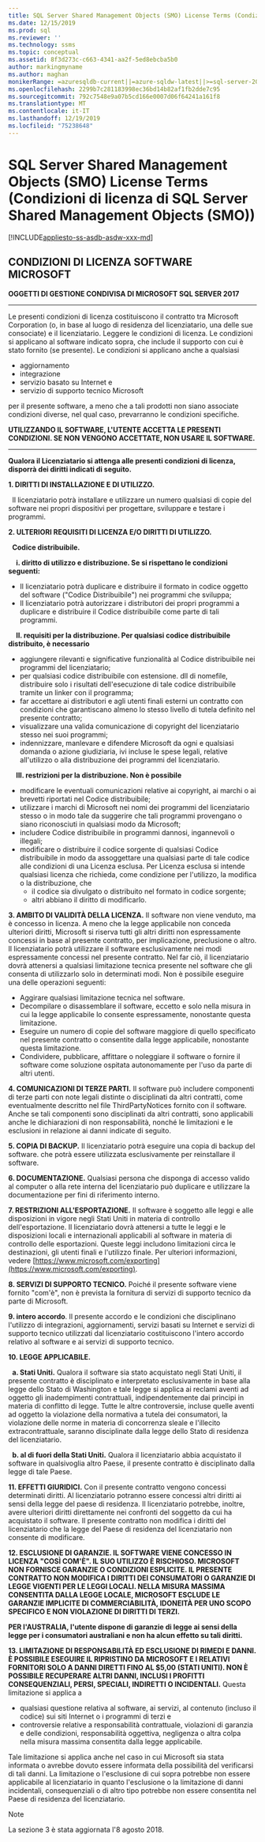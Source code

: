 ```yaml
---
title: SQL Server Shared Management Objects (SMO) License Terms (Condizioni di licenza di SQL Server Shared Management Objects (SMO))
ms.date: 12/15/2019
ms.prod: sql
ms.reviewer: ''
ms.technology: ssms
ms.topic: conceptual
ms.assetid: 8f3d273c-c663-4341-aa2f-5ed8ebcba5b0
author: markingmyname
ms.author: maghan
monikerRange: =azuresqldb-current||=azure-sqldw-latest||>=sql-server-2016||=sqlallproducts-allversions||>=sql-server-linux-2017||=azuresqldb-mi-current
ms.openlocfilehash: 2299b7c281183998ec36bd14b82af1fb2dde7c95
ms.sourcegitcommit: 792c7548e9a07b5cd166e0007d06f64241a161f8
ms.translationtype: MT
ms.contentlocale: it-IT
ms.lasthandoff: 12/19/2019
ms.locfileid: "75238648"
---
```

# <a name="sql-server-shared-management-objects-smo-license-terms"></a>SQL Server Shared Management Objects (SMO) License Terms (Condizioni di licenza di SQL Server Shared Management Objects (SMO))
[!INCLUDE[appliesto-ss-asdb-asdw-xxx-md](../../includes/appliesto-ss-asdb-asdw-xxx-md.md)]

## <a name="microsoft-software-license-terms"></a>CONDIZIONI DI LICENZA SOFTWARE MICROSOFT
**OGGETTI DI GESTIONE CONDIVISA DI MICROSOFT SQL SERVER 2017**

---
Le presenti condizioni di licenza costituiscono il contratto tra Microsoft Corporation (o, in base al luogo di residenza del licenziatario, una delle sue consociate) e il licenziatario. Leggere le condizioni di licenza. Le condizioni si applicano al software indicato sopra, che include il supporto con cui è stato fornito (se presente). Le condizioni si applicano anche a qualsiasi
* aggiornamento
* integrazione
* servizio basato su Internet e
* servizio di supporto tecnico Microsoft

per il presente software, a meno che a tali prodotti non siano associate condizioni diverse, nel qual caso, prevarranno le condizioni specifiche.

**UTILIZZANDO IL SOFTWARE, L'UTENTE ACCETTA LE PRESENTI CONDIZIONI. SE NON VENGONO ACCETTATE, NON USARE IL SOFTWARE.**

---
**Qualora il Licenziatario si attenga alle presenti condizioni di licenza, disporrà dei diritti indicati di seguito.**

**1. DIRITTI DI INSTALLAZIONE E DI UTILIZZO.**

&nbsp;&nbsp;Il licenziatario potrà installare e utilizzare un numero qualsiasi di copie del software nei propri dispositivi per progettare, sviluppare e testare i programmi.

**2. ULTERIORI REQUISITI DI LICENZA E/O DIRITTI DI UTILIZZO.**

&nbsp;&nbsp;**Codice distribuibile.**

&nbsp;&nbsp;&nbsp;&nbsp;**i. diritto di utilizzo e distribuzione. Se si rispettano le condizioni seguenti:**
*   Il licenziatario potrà duplicare e distribuire il formato in codice oggetto del software ("Codice Distribuibile") nei programmi che sviluppa;
*   Il licenziatario potrà autorizzare i distributori dei propri programmi a duplicare e distribuire il Codice distribuibile come parte di tali programmi.

&nbsp;&nbsp;&nbsp;&nbsp;**II. requisiti per la distribuzione. Per qualsiasi codice distribuibile distribuito, è necessario**
* aggiungere rilevanti e significative funzionalità al Codice distribuibile nei programmi del licenziatario;
* per qualsiasi codice distribuibile con estensione. dll di nomefile, distribuire solo i risultati dell'esecuzione di tale codice distribuibile tramite un linker con il programma;
* far accettare ai distributori e agli utenti finali esterni un contratto con condizioni che garantiscano almeno lo stesso livello di tutela definito nel presente contratto; 
* visualizzare una valida comunicazione di copyright del licenziatario stesso nei suoi programmi;
* indennizzare, manlevare e difendere Microsoft da ogni e qualsiasi domanda o azione giudiziaria, ivi incluse le spese legali, relative all'utilizzo o alla distribuzione dei programmi del licenziatario.

&nbsp;&nbsp;&nbsp;&nbsp;**III. restrizioni per la distribuzione. Non è possibile**
* modificare le eventuali comunicazioni relative ai copyright, ai marchi o ai brevetti riportati nel Codice distribuibile;
* utilizzare i marchi di Microsoft nei nomi dei programmi del licenziatario stesso o in modo tale da suggerire che tali programmi provengano o siano riconosciuti in qualsiasi modo da Microsoft;
* includere Codice distribuibile in programmi dannosi, ingannevoli o illegali;
* modificare o distribuire il codice sorgente di qualsiasi Codice distribuibile in modo da assoggettare una qualsiasi parte di tale codice alle condizioni di una Licenza esclusa. Per Licenza esclusa si intende qualsiasi licenza che richieda, come condizione per l'utilizzo, la modifica o la distribuzione, che
  * il codice sia divulgato o distribuito nel formato in codice sorgente;
  * altri abbiano il diritto di modificarlo.


**3. AMBITO DI VALIDITÀ DELLA LICENZA.** Il software non viene venduto, ma è concesso in licenza. A meno che la legge applicabile non conceda ulteriori diritti, Microsoft si riserva tutti gli altri diritti non espressamente concessi in base al presente contratto, per implicazione, preclusione o altro. Il licenziatario potrà utilizzare il software esclusivamente nei modi espressamente concessi nel presente contratto. Nel far ciò, il licenziatario dovrà attenersi a qualsiasi limitazione tecnica presente nel software che gli consenta di utilizzarlo solo in determinati modi. Non è possibile eseguire una delle operazioni seguenti:

- Aggirare qualsiasi limitazione tecnica nel software.
- Decompilare o disassemblare il software, eccetto e solo nella misura in cui la legge applicabile lo consente espressamente, nonostante questa limitazione.
- Eseguire un numero di copie del software maggiore di quello specificato nel presente contratto o consentite dalla legge applicabile, nonostante questa limitazione.
- Condividere, pubblicare, affittare o noleggiare il software o fornire il software come soluzione ospitata autonomamente per l'uso da parte di altri utenti.

**4. COMUNICAZIONI DI TERZE PARTI.** Il software può includere componenti di terze parti con note legali distinte o disciplinati da altri contratti, come eventualmente descritto nel file ThirdPartyNotices fornito con il software.  Anche se tali componenti sono disciplinati da altri contratti, sono applicabili anche le dichiarazioni di non responsabilità, nonché le limitazioni e le esclusioni in relazione ai danni indicate di seguito.

**5. COPIA DI BACKUP.** Il licenziatario potrà eseguire una copia di backup del software. che potrà essere utilizzata esclusivamente per reinstallare il software.

**6. DOCUMENTAZIONE.** Qualsiasi persona che disponga di accesso valido al computer o alla rete interna del licenziatario può duplicare e utilizzare la documentazione per fini di riferimento interno.

**7. RESTRIZIONI ALL'ESPORTAZIONE.** Il software è soggetto alle leggi e alle disposizioni in vigore negli Stati Uniti in materia di controllo dell'esportazione. Il licenziatario dovrà attenersi a tutte le leggi e le disposizioni locali e internazionali applicabili al software in materia di controllo delle esportazioni. Queste leggi includono limitazioni circa le destinazioni, gli utenti finali e l'utilizzo finale. Per ulteriori informazioni, vedere [https://www.microsoft.com/exporting](https://www.microsoft.com/exporting).

**8. SERVIZI DI SUPPORTO TECNICO.** Poiché il presente software viene fornito "com'è", non è prevista la fornitura di servizi di supporto tecnico da parte di Microsoft.

**9. intero accordo**. Il presente accordo e le condizioni che disciplinano l'utilizzo di integrazioni, aggiornamenti, servizi basati su Internet e servizi di supporto tecnico utilizzati dal licenziatario costituiscono l'intero accordo relativo al software e ai servizi di supporto tecnico.

**10. LEGGE APPLICABILE.**

&nbsp;&nbsp;**a. Stati Uniti.** Qualora il software sia stato acquistato negli Stati Uniti, il presente contratto è disciplinato e interpretato esclusivamente in base alla legge dello Stato di Washington e tale legge si applica ai reclami aventi ad oggetto gli inadempimenti contrattuali, indipendentemente dai principi in materia di conflitto di legge. Tutte le altre controversie, incluse quelle aventi ad oggetto la violazione della normativa a tutela dei consumatori, la violazione delle norme in materia di concorrenza sleale e l'illecito extracontrattuale, saranno disciplinate dalla legge dello Stato di residenza del licenziatario.

&nbsp;&nbsp;**b. al di fuori della Stati Uniti.** Qualora il licenziatario abbia acquistato il software in qualsivoglia altro Paese, il presente contratto è disciplinato dalla legge di tale Paese.

**11. EFFETTI GIURIDICI.** Con il presente contratto vengono concessi determinati diritti. Al licenziatario potranno essere concessi altri diritti ai sensi della legge del paese di residenza. Il licenziatario potrebbe, inoltre, avere ulteriori diritti direttamente nei confronti del soggetto da cui ha acquistato il software. Il presente contratto non modifica i diritti del licenziatario che la legge del Paese di residenza del licenziatario non consente di modificare.

**12. ESCLUSIONE DI GARANZIE. IL SOFTWARE VIENE CONCESSO IN LICENZA "COSÌ COM'È". IL SUO UTILIZZO È RISCHIOSO. MICROSOFT NON FORNISCE GARANZIE O CONDIZIONI ESPLICITE. IL PRESENTE CONTRATTO NON MODIFICA I DIRITTI DEI CONSUMATORI O GARANZIE DI LEGGE VIGENTI PER LE LEGGI LOCALI. NELLA MISURA MASSIMA CONSENTITA DALLA LEGGE LOCALE, MICROSOFT ESCLUDE LE GARANZIE IMPLICITE DI COMMERCIABILITÀ, IDONEITÀ PER UNO SCOPO SPECIFICO E NON VIOLAZIONE DI DIRITTI DI TERZI.**

**PER l'AUSTRALIA, l'utente dispone di garanzie di legge ai sensi della legge per i consumatori australiani e non ha alcun effetto su tali diritti.**

**13. LIMITAZIONE DI RESPONSABILITÀ ED ESCLUSIONE DI RIMEDI E DANNI. È POSSIBILE ESEGUIRE IL RIPRISTINO DA MICROSOFT E I RELATIVI FORNITORI SOLO A DANNI DIRETTI FINO AL $5,00 (STATI UNITI). NON È POSSIBILE RECUPERARE ALTRI DANNI, INCLUSI I PROFITTI CONSEQUENZIALI, PERSI, SPECIALI, INDIRETTI O INCIDENTALI.**
Questa limitazione si applica a
* qualsiasi questione relativa al software, ai servizi, al contenuto (incluso il codice) sui siti Internet o i programmi di terzi e
* controversie relative a responsabilità contrattuale, violazioni di garanzia e delle condizioni, responsabilità oggettiva, negligenza o altra colpa nella misura massima consentita dalla legge applicabile.

Tale limitazione si applica anche nel caso in cui Microsoft sia stata informata o avrebbe dovuto essere informata della possibilità del verificarsi di tali danni. La limitazione o l'esclusione di cui sopra potrebbe non essere applicabile al licenziatario in quanto l'esclusione o la limitazione di danni incidentali, consequenziali o di altro tipo potrebbe non essere consentita nel Paese di residenza del licenziatario.

> [!NOTE]
> La sezione 3 è stata aggiornata l'8 agosto 2018.

